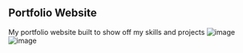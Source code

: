 ## Portfolio Website
My portfolio website built to show off my skills and projects
![image](https://github.com/LUKEJOHNSON2021/PortfolioWebsite/assets/91317157/0606b44c-06a8-4d4e-9271-9d85a9389305)
![image](https://github.com/LUKEJOHNSON2021/PortfolioWebsite/assets/91317157/e99c39d9-f2fd-45fb-a810-11f20e3dd27b)
